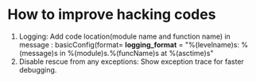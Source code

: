 # How to improve hacking codes
1. Logging: Add code location(module name and function name) in message : basicConfig(format=
__logging_format__ = "%(levelname)s: %(message)s in %(module)s.%(funcName)s at %(asctime)s"
2. Disable rescue from any exceptions: Show exception trace for faster debugging.